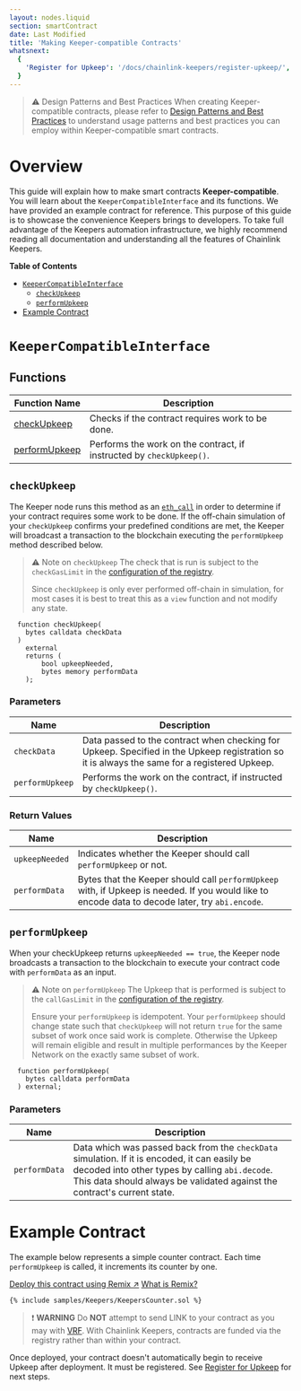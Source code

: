 ```yaml
---
layout: nodes.liquid
section: smartContract
date: Last Modified
title: 'Making Keeper-compatible Contracts'
whatsnext:
  {
    'Register for Upkeep': '/docs/chainlink-keepers/register-upkeep/',
  }
---
```


> ⚠️ Design Patterns and Best Practices
> When creating Keeper-compatible contracts, please refer to [Design Patterns and Best Practices](../best-practices) to understand usage patterns and best practices you can employ within Keeper-compatible smart contracts.

# Overview <!-- omit in toc -->
This guide will explain how to make smart contracts **Keeper-compatible**. You will learn about the `KeeperCompatibleInterface` and its functions. We have provided an example contract for reference. This purpose of this guide is to showcase the convenience Keepers brings to developers. To take full advantage of the Keepers automation infrastructure, we highly recommend reading all documentation and understanding all the features of Chainlink Keepers.

**Table of Contents**

+ [`KeeperCompatibleInterface`](#keepercompatibleinterface)
  + [`checkUpkeep`](#checkupkeep)
  + [`performUpkeep`](#performupkeep)
+ [Example Contract](#example-contract)


# `KeeperCompatibleInterface`

## Functions <!-- omit in toc -->

| Function Name                   | Description                                                          |
| ------------------------------- | -------------------------------------------------------------------- |
| [checkUpkeep](#checkupkeep)     | Checks if the contract requires work to be done.                     |
| [performUpkeep](#performupkeep) | Performs the work on the contract, if instructed by `checkUpkeep()`. |

## `checkUpkeep`
The Keeper node runs this method as an [`eth_call`](https://eth.wiki/json-rpc/API#eth_call) in order to determine if your contract requires some work to be done. If the off-chain simulation of your `checkUpkeep` confirms your predefined conditions are met, the Keeper will broadcast a transaction to the blockchain executing the `performUpkeep` method described below.

> ⚠️ Note on `checkUpkeep`
> The check that is run is subject to the `checkGasLimit` in the [configuration of the registry](/docs/chainlink-keepers/overview/#configuration).
>
> Since `checkUpkeep` is only ever performed off-chain in simulation, for most cases it is best to treat this as a `view` function and not modify any state.

```solidity
  function checkUpkeep(
    bytes calldata checkData
  )
    external
    returns (
        bool upkeepNeeded,
        bytes memory performData
    );
```

### Parameters

| Name                  | Description                                                          |
| ------------------------------- | -------------------------------------------------------------------- |
| `checkData`                     | Data passed to the contract when checking for Upkeep. Specified in the Upkeep registration so it is always the same for a registered Upkeep. |
| `performUpkeep`                 | Performs the work on the contract, if instructed by `checkUpkeep()`. |

### Return Values

| Name                   | Description                                                          |
| ------------------------------- | -------------------------------------------------------------------- |
| `upkeepNeeded`     | Indicates whether the Keeper should call `performUpkeep` or not.                    |
| `performData` | Bytes that the Keeper should call `performUpkeep` with, if Upkeep is needed. If you would like to encode data to decode later, try `abi.encode`. |


## `performUpkeep`

When your checkUpkeep returns `upkeepNeeded == true`, the Keeper node broadcasts a transaction to the blockchain to execute your contract code with `performData` as an input.

> ⚠️ Note on `performUpkeep`
> The Upkeep that is performed is subject to the `callGasLimit` in the [configuration of the registry](/docs/chainlink-keepers/overview/#configuration).
>
> Ensure your `performUpkeep` is idempotent. Your `performUpkeep` should change state such that `checkUpkeep` will not return `true` for the same subset of work once said work is complete. Otherwise the Upkeep will remain eligible and result in multiple performances by the Keeper Network on the exactly same subset of work.



```solidity
  function performUpkeep(
    bytes calldata performData
  ) external;
```

### Parameters

| Name                  | Description                                                          |
| ------------------------------- | -------------------------------------------------------------------- |
| `performData`                   | Data which was passed back from the `checkData` simulation. If it is encoded, it can easily be decoded into other types by calling `abi.decode`. This data should always be validated against the contract's current state. |

# Example Contract
The example below represents a simple counter contract. Each time `performUpkeep` is called, it increments its counter by one.

<div class="remix-callout">
    <a href="https://remix.ethereum.org/#url=https://docs.chain.link/samples/Keepers/KeepersCounter.sol" class="cl-button--ghost solidity-tracked">Deploy this contract using Remix ↗</a>
    <a href="../../deploy-your-first-contract/" title="">What is Remix?</a>
</div>

```solidity
{% include samples/Keepers/KeepersCounter.sol %}
```

> ❗️ **WARNING**
> Do **NOT** attempt to send LINK to your contract as you may with [VRF](../../get-a-random-number/). With Chainlink Keepers, contracts are funded via the registry rather than within your contract.

Once deployed, your contract doesn't automatically begin to receive Upkeep after deployment. It must be registered. See [Register for Upkeep](../register-upkeep/) for next steps.
